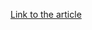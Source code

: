 [Link to the article](https://cybersecuritynews.com/hackers-exploiting-multiple-palo-alto-networks-vulnerabilities/)
